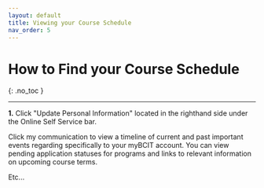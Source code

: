 ```yaml
---
layout: default
title: Viewing your Course Schedule
nav_order: 5
---
```


# How to Find your Course Schedule
{: .no_toc }

<BRIEF INTRO HERE>

---

**1.** Click "Update Personal Information" located in the righthand side under the Online Self Service bar. 

Click my communication to view a timeline of current and past important events regarding specifically to your myBCIT account. You can view pending application statuses for programs and links to relevant information on upcoming course terms.


Etc...
